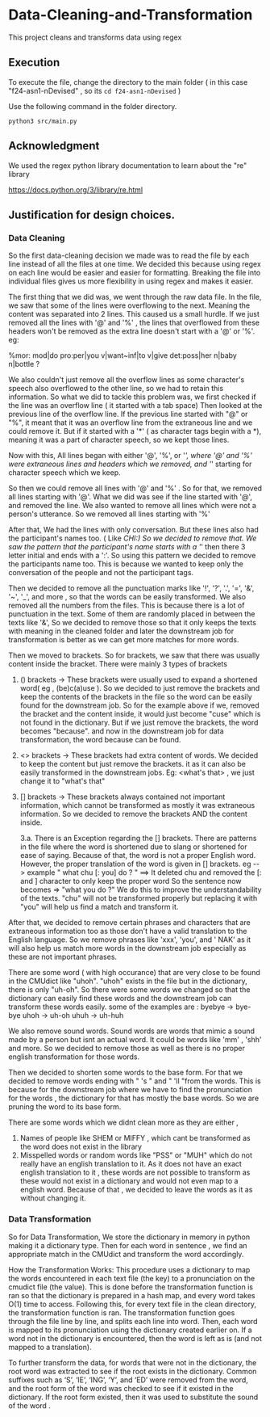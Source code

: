# Data-Cleaning-and-Transformation

This project cleans and transforms data using regex

## Execution

To execute the file, change the directory to the main folder 
( in this case "f24-asn1-nDevised" , so its `cd f24-asn1-nDevised` )

Use the following command in the folder directory.

`python3 src/main.py `



## Acknowledgment 

We used the regex python library documentation to learn about the "re" library

https://docs.python.org/3/library/re.html


## Justification for design choices.

### Data Cleaning 

So the first data-cleaning decision we made was to read the file by each line instead of all the files at one time. 
We decided this because using regex on each line would be easier and easier for formatting. Breaking the file into individual files gives us more flexibility in using regex and makes it easier.

The first thing that we did was, we went through the raw data file. In the file, we saw that some of the lines were overflowing to the next. Meaning the content was separated into 2 lines. 
This caused us a small hurdle. If we just removed all the lines with '@' and '%' , the lines that overflowed from these headers won't be removed as the extra line doesn't start with a '@' or '%'.
eg:

%mor:	mod|do pro:per|you v|want~inf|to v|give det:poss|her n|baby
	n|bottle ?

We also couldn't just remove all the overflow lines as some character's speech also overflowed to the other line, so we had to retain this information.
So what we did to tackle this problem was, we first checked if the line was an overflow line ( it started with a tab space)
Then looked at the previous line of the overflow line. If the previous line started with "@" or "%", it meant that it was an overflow line from the extraneous line and we could remove it. 
But if it started with a '*' ( as character tags begin with a *), meaning it was a part of character speech, so we kept those lines.

Now with this, All lines began with either '@', '%', or '*', where '@' and '%' were extraneous lines and headers which we removed, and '*' starting for character speech which we keep.

So then we could remove all lines with '@' and '%' . So for that, we removed all lines starting with '@'. What we did was see if the line started with '@', and removed the line.
We also wanted to remove all lines which were not a person's utterance. So we removed all lines starting with '%'

After that, We had the lines with only conversation. But these lines also had the participant's names too. ( Like *CHI:)
So we decided to remove that. We saw the pattern that the participant's name starts with a '*' then there 3 letter initial and ends with a ':'. 
So using this pattern we decided to remove the participants name too. This is because we wanted to keep only the conversation of the people and not the participant tags.

Then we decided to remove all the punctuation marks like '!', '?', '.', '=', '&', '~', '_', and more , so that the words can be easily transformed. 
We also removed all the numbers from the files. This is because there is a lot of punctuation in the text. Some of them are randomly placed in between the texts like '&', 
So we decided to remove those so that it only keeps the texts with meaning in the cleaned folder and later the downstream job for transformation is better as we can get more matches for more words.

Then we moved to brackets. So for brackets, we saw that there was usually content inside the bracket. There were mainly 3 types of brackets 

1. () brackets -> These brackets were usually used to expand a shortened word( eg , (be)c(a)use ). 
So we decided to just remove the brackets and keep the contents of the brackets in the file so the word can be easily found for the downstream job. 
So for the example above if we, removed the bracket and the content inside, it would just become "cuse" which is not found in the dictionary. But if we just remove the brackets, the word becomes "because". and now
in the downstream job for data transformation, the word because can be found.

2. <> brackets -> These brackets had extra content of words. We decided to keep the content but just remove the brackets. 
it as it can also be easily transformed in the downstream jobs. Eg: <what's that> , we just change it to "what's that"

3. [] brackets -> These brackets always contained not important information, which cannot be transformed as mostly it was extraneous information. 
So we decided to remove the brackets AND the content inside.

    3.a. There is an Exception regarding the [] brackets. There are patterns in the file where the word is shortened due to slang or shortened for ease of saying. Because of that, the word is not a proper English word. However, the proper translation of the word is given in [] brackets. 
    eg --> example " what chu [: you] do ? " ==> It deleted chu and removed the [: and ] character to only keep the proper word
    So the sentence now becomes => "what you do ?"
    We do this to improve the understandability of the texts. "chu" will not be transformed properly but replacing it with "you" will help us find a match and transform it.

After that, we decided to remove certain phrases and characters that are extraneous information too as those don't have a valid translation to the English language. 
So we remove phrases like 'xxx', 'you', and ' NAK' as it will also help us match more words in the downstream job especially as these are not important phrases.

There are some word ( with high occurance) that are very close to be found in the CMUdict like "uhoh". "uhoh" exists in the file but in the dictionary, 
there is only "uh-oh". So there were some words we changed so that the dictionary can easily find these words and the downstream job can transform these words easily. 
some of the examples are :
byebye -> bye-bye
uhoh -> uh-oh
uhuh -> uh-huh

We also remove sound words. Sound words are words that mimic a sound made by a person but isnt an actual word. It could be words like 'mm' , 'shh' and more.
So we decided to remove those as well as there is no proper english transformation for those words.

Then we decided to shorten some words to the base form. For that we decided to remove words ending with " 's " and " 'll "from the words. 
This is because for the downstream job where we have to find the pronunciation for the words , the dictionary for that has mostly the base words. 
So we are pruning the word to its base form.

There are some words which we didnt clean more as they are either , 

1. Names of people like SHEM or MIFFY , which cant be transformed as the word does not exist in the library
2. Misspelled words or random words like "PSS" or "MUH" which do not really have an english translation to it. As it does not have an exact english translation to it , 
these words are not possible to transform as these would not exist in a dictionary and would not even map to a english word. Because of that , we decided to leave the 
words as it as without changing it. 


### Data Transformation

So for Data Transformation, We store the dictionary in memory in python making it a dictionary type. 
Then for each word in sentence , we find an appropriate match in the CMUdict and transform the word accordingly.

How the Transformation Works: 
This procedure uses a dictionary to map the words encountered in each text file (the key) to a pronunciation on the cmudict file (the value). 
This is done before the transformation function is ran so that the dictionary is prepared in a hash map, and every word takes O(1) time to access. 
Following this, for every text file in the clean directory, the transformation function is ran. 
The transformation function goes through the file line by line, and splits each line into word. 
Then, each word is mapped to its pronunciation using the dictionary created earlier on. 
If a word not in the dictionary is encountered, then the word is left as is (and not mapped to a translation). 

To further transform the data, for words that were not in the dictionary, the root word was extracted to see if the root exists in the dictionary. 
Common suffixes such as ‘S’, ‘IE’, ‘ING’, ‘Y’, and ‘ED’ were removed from the word, and the root form of the word was checked to see if it existed in the dictionary.
 If the root form existed, then it was used to substitute the sound of the word .
